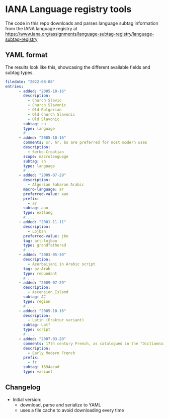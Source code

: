# IANA Language registry tools

The code in this repo downloads and parses language subtag information from the IANA language registry at https://www.iana.org/assignments/language-subtag-registry/language-subtag-registry

## YAML format

The results look like this, showcasing the different available fields and subtag types.

```yaml
filedate: "2022-08-08"
entries:
      - added: "2005-10-16"
        description:
          - Church Slavic
          - Church Slavonic
          - Old Bulgarian
          - Old Church Slavonic
          - Old Slavonic
        subtag: cu
        type: language
        # ... 
      - added: "2005-10-16"
        comments: sr, hr, bs are preferred for most modern uses
        description:
          - Serbo-Croatian
        scope: macrolanguage
        subtag: sh
        type: language
        # ... 
      - added: "2009-07-29"
        description:
          - Algerian Saharan Arabic
        macro-language: ar
        preferred-value: aao
        prefix:
          - ar
        subtag: aao
        type: extlang
        # ...
      - added: "2001-11-11"
        description:
          - Lojban
        preferred-value: jbo
        tag: art-lojban
        type: grandfathered
        # ...      
      - added: "2003-05-30"
        description:
          - Azerbaijani in Arabic script
        tag: az-Arab
        type: redundant
        # ...
      - added: "2009-07-29"
        description:
          - Ascension Island
        subtag: AC
        type: region
        # ...
      - added: "2005-10-16"
        description:
          - Latin (Fraktur variant)
        subtag: Latf
        type: script
        # ...
      - added: "2007-03-20"
        comments: 17th century French, as catalogued in the "Dictionnaire de l'académie françoise", 4eme ed. 1694; frequently includes elements of Middle French, as this is a transitional period
        description:
          - Early Modern French
        prefix:
          - fr
        subtag: 1694acad
        type: variant

```
## Changelog

- Initial version: 
  - download, parse and serialize to YAML
  - uses a file cache to avoid downloading every time
